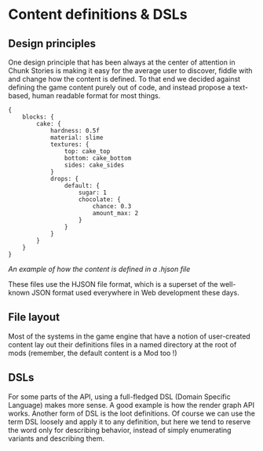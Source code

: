 # Content definitions & DSLs

## Design principles

One design principle that has been always at the center of attention in Chunk Stories is making it easy for the average user to discover, fiddle with and change how the content is defined. To that end we decided against defining the game content purely out of code, and instead propose a text-based, human readable format for most things.

```hjson
{
    blocks: {
        cake: {
            hardness: 0.5f
            material: slime
            textures: {
                top: cake_top
                bottom: cake_bottom
                sides: cake_sides
            }
            drops: {
                default: {
                    sugar: 1
                    chocolate: {
                        chance: 0.3
                        amount_max: 2
                    }
                }
            }
        }
    }
}
```

*An example of how the content is defined in a .hjson file*

These files use the HJSON file format, which is a superset of the well-known JSON format used everywhere in Web development these days.

## File layout

Most of the systems in the game engine that have a notion of user-created content lay out their definitions files in a named directory at the root of mods (remember, the default content is a Mod too !)

## DSLs

For some parts of the API, using a full-fledged DSL (Domain Specific Language) makes more sense. A good example is how the render graph API works. Another form of DSL is the loot definitions. Of course we can use the term DSL loosely and apply it to any definition, but here we tend to reserve the word only for describing behavior, instead of simply enumerating variants and describing them.
